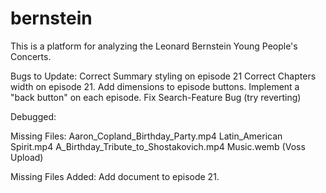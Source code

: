 # bernstein

This is a platform for analyzing the Leonard Bernstein Young People's Concerts. 

Bugs to Update:
Correct Summary styling on episode 21
Correct Chapters width on episode 21.
Add dimensions to episode buttons.
Implement a "back button" on each episode.
Fix Search-Feature Bug (try reverting)

Debugged:

Missing Files:
Aaron_Copland_Birthday_Party.mp4
Latin_American Spirit.mp4
A_Birthday_Tribute_to_Shostakovich.mp4
Music.wemb (Voss Upload)

Missing Files Added:
Add document to episode 21.
